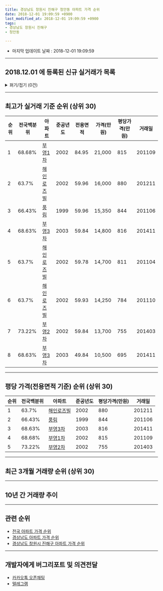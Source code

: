 ```yaml
---
title: 경상남도 창원시 진해구 청안동 아파트 가격 순위
date: 2018-12-01 19:09:59 +0900
last_modified_at: 2018-12-01 19:09:59 +0900
tags:
- 경상남도 창원시 진해구
- 청안동

---
```


* 마지막 업데이트 날짜 : 2018-12-01 19:09:59

---

## 2018.12.01 에 등록된 신규 실거래가 목록

<details>
<summary>펴기/접기 (0건)</summary>
<div markdown="1">

|아파트|전국백분위|준공년도|전용면적|가격(만원)|평당가격(만원)|거래일|
|---|---|---|---|---|---|---|
|없음|||||||


</div>
</details>

---

## 최고가 실거래 기준 순위 (상위 30)


|순위|전국백분위|아파트|준공년도|전용면적|가격(만원)|평당가격(만원)|거래일|
|---|---|---|---|---|---|---|---|
|1|68.68%|[부영1차](https://search.naver.com/search.naver?query=%EA%B2%BD%EC%83%81%EB%82%A8%EB%8F%84+%EC%B0%BD%EC%9B%90%EC%8B%9C+%EC%A7%84%ED%95%B4%EA%B5%AC+%EC%B2%AD%EC%95%88%EB%8F%99+%EB%B6%80%EC%98%811%EC%B0%A8)|2002|84.95|21,000|815|201109|
|2|63.7%|[해인로즈빌](https://search.naver.com/search.naver?query=%EA%B2%BD%EC%83%81%EB%82%A8%EB%8F%84+%EC%B0%BD%EC%9B%90%EC%8B%9C+%EC%A7%84%ED%95%B4%EA%B5%AC+%EC%B2%AD%EC%95%88%EB%8F%99+%ED%95%B4%EC%9D%B8%EB%A1%9C%EC%A6%88%EB%B9%8C)|2002|59.96|16,000|880|201211|
|3|66.43%|[풍림](https://search.naver.com/search.naver?query=%EA%B2%BD%EC%83%81%EB%82%A8%EB%8F%84+%EC%B0%BD%EC%9B%90%EC%8B%9C+%EC%A7%84%ED%95%B4%EA%B5%AC+%EC%B2%AD%EC%95%88%EB%8F%99+%ED%92%8D%EB%A6%BC)|1999|59.96|15,350|844|201106|
|4|68.63%|[부영3차](https://search.naver.com/search.naver?query=%EA%B2%BD%EC%83%81%EB%82%A8%EB%8F%84+%EC%B0%BD%EC%9B%90%EC%8B%9C+%EC%A7%84%ED%95%B4%EA%B5%AC+%EC%B2%AD%EC%95%88%EB%8F%99+%EB%B6%80%EC%98%813%EC%B0%A8)|2003|59.84|14,800|816|201411|
|5|63.7%|[해인로즈빌](https://search.naver.com/search.naver?query=%EA%B2%BD%EC%83%81%EB%82%A8%EB%8F%84+%EC%B0%BD%EC%9B%90%EC%8B%9C+%EC%A7%84%ED%95%B4%EA%B5%AC+%EC%B2%AD%EC%95%88%EB%8F%99+%ED%95%B4%EC%9D%B8%EB%A1%9C%EC%A6%88%EB%B9%8C)|2002|59.78|14,700|811|201104|
|6|63.7%|[해인로즈빌](https://search.naver.com/search.naver?query=%EA%B2%BD%EC%83%81%EB%82%A8%EB%8F%84+%EC%B0%BD%EC%9B%90%EC%8B%9C+%EC%A7%84%ED%95%B4%EA%B5%AC+%EC%B2%AD%EC%95%88%EB%8F%99+%ED%95%B4%EC%9D%B8%EB%A1%9C%EC%A6%88%EB%B9%8C)|2002|59.93|14,250|784|201110|
|7|73.22%|[부영2차](https://search.naver.com/search.naver?query=%EA%B2%BD%EC%83%81%EB%82%A8%EB%8F%84+%EC%B0%BD%EC%9B%90%EC%8B%9C+%EC%A7%84%ED%95%B4%EA%B5%AC+%EC%B2%AD%EC%95%88%EB%8F%99+%EB%B6%80%EC%98%812%EC%B0%A8)|2002|59.84|13,700|755|201403|
|8|68.63%|[부영3차](https://search.naver.com/search.naver?query=%EA%B2%BD%EC%83%81%EB%82%A8%EB%8F%84+%EC%B0%BD%EC%9B%90%EC%8B%9C+%EC%A7%84%ED%95%B4%EA%B5%AC+%EC%B2%AD%EC%95%88%EB%8F%99+%EB%B6%80%EC%98%813%EC%B0%A8)|2003|49.84|10,500|695|201411|


---

## 평당 가격(전용면적 기준) 순위 (상위 30)


|순위|전국백분위|아파트|준공년도|평당가격(만원)|거래일|
|---|---|---|---|---|---|
|1|63.7%|[해인로즈빌](https://search.naver.com/search.naver?query=%EA%B2%BD%EC%83%81%EB%82%A8%EB%8F%84+%EC%B0%BD%EC%9B%90%EC%8B%9C+%EC%A7%84%ED%95%B4%EA%B5%AC+%EC%B2%AD%EC%95%88%EB%8F%99+%ED%95%B4%EC%9D%B8%EB%A1%9C%EC%A6%88%EB%B9%8C)|2002|880|201211|
|2|66.43%|[풍림](https://search.naver.com/search.naver?query=%EA%B2%BD%EC%83%81%EB%82%A8%EB%8F%84+%EC%B0%BD%EC%9B%90%EC%8B%9C+%EC%A7%84%ED%95%B4%EA%B5%AC+%EC%B2%AD%EC%95%88%EB%8F%99+%ED%92%8D%EB%A6%BC)|1999|844|201106|
|3|68.63%|[부영3차](https://search.naver.com/search.naver?query=%EA%B2%BD%EC%83%81%EB%82%A8%EB%8F%84+%EC%B0%BD%EC%9B%90%EC%8B%9C+%EC%A7%84%ED%95%B4%EA%B5%AC+%EC%B2%AD%EC%95%88%EB%8F%99+%EB%B6%80%EC%98%813%EC%B0%A8)|2003|816|201411|
|4|68.68%|[부영1차](https://search.naver.com/search.naver?query=%EA%B2%BD%EC%83%81%EB%82%A8%EB%8F%84+%EC%B0%BD%EC%9B%90%EC%8B%9C+%EC%A7%84%ED%95%B4%EA%B5%AC+%EC%B2%AD%EC%95%88%EB%8F%99+%EB%B6%80%EC%98%811%EC%B0%A8)|2002|815|201109|
|5|73.22%|[부영2차](https://search.naver.com/search.naver?query=%EA%B2%BD%EC%83%81%EB%82%A8%EB%8F%84+%EC%B0%BD%EC%9B%90%EC%8B%9C+%EC%A7%84%ED%95%B4%EA%B5%AC+%EC%B2%AD%EC%95%88%EB%8F%99+%EB%B6%80%EC%98%812%EC%B0%A8)|2002|755|201403|


---

## 최근 3개월 거래량 순위 (상위 30)


<div style="width:100%;">
    <canvas id="deal_count_ranking" height="250"></canvas>
</div>


<script>
new Chart(document.getElementById("deal_count_ranking"), {
    type: 'horizontalBar',
    data: {
        labels: ['해인로즈빌', '풍림', '부영1차', '부영3차'],
        datasets: [{
            label: '실거래 수',
            data: [12, 8, 8, 8],
            borderColor: "rgba(255, 0, 128, 1)",
            backgroundColor: "rgba(255, 0, 128, 0.5)",
            fill: false,
        }]
    },
    options: {
        responsive: true,
        title: {
            display: true,
            text: '최근 3개월 거래량 순위'
        },
        tooltips: {
            mode: 'index',
            intersect: false,
            callbacks: {
                title: function(tooltipItems, data) {
                    return "실거래 수:";
                },
                label: function(tooltipItem, data) {
                    return data.labels[tooltipItem.index] + ": " + tooltipItem.xLabel;
                }
            }
        },
        hover: {
            mode: 'nearest',
            intersect: true
        },
        scales: {
            xAxes: [{
                display: true,
                scaleLabel: {
                    display: true,
                    labelString: '실거래 수'
                },
                ticks: {
                    suggestedMin: 0,
                }
            }],
            yAxes: [{
                display: true,
                ticks: {
                    autoSkip: false,
                    callback: function(value, index, values) {
                        if (value.length > 15)
                            return value.substr(0, 13) + "...";
                        else
                            return value;
                    }
                },
                scaleLabel: {
                    display: false,
                }
            }]
        }
    }
});

</script>


---

## 10년 간 거래량 추이


<div style="width:100%;">
    <canvas id="deal_progress" height="250"></canvas>
</div>

<script>
new Chart(document.getElementById("deal_progress"), {
    type: 'line',
    data: {
        labels: ['200812','200901','200902','200903','200904','200905','200906','200907','200908','200909','200910','200911','200912','201001','201002','201003','201004','201005','201006','201007','201008','201009','201010','201011','201012','201101','201102','201103','201104','201105','201106','201107','201108','201109','201110','201111','201112','201201','201202','201203','201204','201205','201206','201207','201208','201209','201210','201211','201212','201301','201302','201303','201304','201305','201306','201307','201308','201309','201310','201311','201312','201401','201402','201403','201404','201405','201406','201407','201408','201409','201410','201411','201412','201501','201502','201503','201504','201505','201506','201507','201508','201509','201510','201511','201512','201601','201602','201603','201604','201605','201606','201607','201608','201609','201610','201611','201612','201701','201702','201703','201704','201705','201706','201707','201708','201709','201710','201711','201712','201801','201802','201803','201804','201805','201806','201807','201808','201809','201810','201811','201812'],
        datasets: [{
            label: '실거래 수',
            pointRadius: 1,
            data: [8, 13, 24, 36, 18, 22, 30, 30, 37, 50, 33, 39, 37, 38, 29, 40, 38, 34, 26, 27, 27, 28, 44, 37, 40, 37, 26, 36, 16, 10, 11, 20, 18, 21, 24, 18, 21, 10, 25, 32, 28, 15, 15, 15, 14, 17, 29, 26, 30, 30, 22, 28, 36, 44, 41, 25, 23, 31, 39, 27, 31, 29, 32, 47, 22, 20, 21, 30, 32, 76, 87, 79, 52, 50, 39, 52, 44, 45, 40, 30, 34, 36, 47, 39, 25, 30, 26, 50, 34, 26, 50, 35, 35, 28, 75, 53, 35, 22, 44, 41, 23, 32, 25, 35, 34, 32, 30, 27, 14, 19, 16, 35, 24, 22, 15, 23, 20, 18, 30, 6, 0],
            borderColor: "rgba(255, 201, 14, 1)",
            backgroundColor: "rgba(255, 201, 14, 0.5)",
            fill: true,
        }]
    },
    options: {
        responsive: true,
        title: {
            display: true,
            text: '10년간 거래량 추이'
        },
        tooltips: {
            mode: 'index',
            intersect: false,
        },
        hover: {
            mode: 'nearest',
            intersect: true
        },
        scales: {
            xAxes: [{
                display: true,
                scaleLabel: {
                    display: true,
                    labelString: '년/월'
                }
            }],
            yAxes: [{
                display: true,
                ticks: {
                    suggestedMin: 0,
                },
                scaleLabel: {
                    display: true,
                    labelString: '실거래 수'
                }
            }]
        }
    }
});

</script>


---

## 관련 순위

- [전국 아파트 가격 순위](https://inasie.github.io/apt-ranking/전국)
- [경상남도 아파트 가격 순위](https://inasie.github.io/apt-ranking/경상남도)
- [경상남도 창원시 진해구 아파트 가격 순위](https://inasie.github.io/apt-ranking/경상남도-창원시-진해구)


---

## 개발자에게 버그리포트 및 의견전달

- [카카오톡 오픈채팅](https://open.kakao.com/o/gLJUAP4)
- [텔레그램](https://t.me/inasie)

